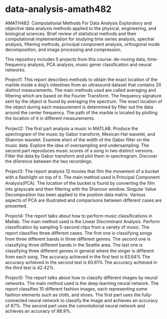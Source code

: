 # data-analysis-amath482
AMATH482: Computational Methods For Data Analysis
Exploratory and objective data analysis methods applied to the physical, 
engineering, and biological sciences. Brief review of statistical methods 
and their computational implementation for studying time series analysis, 
spectral analysis, filtering methods, principal component analysis, orthogonal 
mode decomposition, and image processing and compression.

This repository includes 5 projects from this course: de-nosing data, time-frequency
analysis, PCA analysis, music gener classfication and neural networks.

Project1:
This report describes methods to obtain the exact location of the marble inside a dog’s intestines from an ultrasound dataset that contains 20 distinct measurements. The main methods used are called averaging and ﬁltering which are based on the Fourier Transform. The frequency signature sent by the object is found by averaging the spectrum. The exact location of the object during each measurement is determined by ﬁlter out the data around the center frequency. The path of the marble is located by plotting the location of it in diﬀerent measurements.

Porject2:
The ﬁrst part analysis a music in MATLAB. Produce the spectrogram of the music by Gabor transform, Mexican Hat wavelet, and Shannon wavelet. Examine e!ect of the width of the Gabor ﬁlter on the music data. Explore the idea of oversampling and undersampling. The second part reproduces music scores of a song in two distinct versions. Filter the data by Gabor transform and plot them in spectrogram. Discover the di!erence between the two recordings.

Project3:
The report analysis 12 movies that ﬁlm the movement of a bucket with a ﬂashlight on top of it. The main method used is Principal Component Analysis(PCA). The location of the bucket is found by converting the ﬁlm into grayscale and then ﬁltering with the Shannon window. Singular Value Decomposition has been applied to the position data matrix. Various aspects of PCA are illustrated and comparisons between diﬀerent cases are presented.

Project4:
The report talks about how to perform music classiﬁcations in Matlab. The main method used is the Linear Discriminant Analysis. Perform classiﬁcation by sampling 5-second clips from a variety of music. The report classiﬁes three diﬀerent cases. The ﬁrst one is classifying songs from three diﬀerent bands in three diﬀerent genres. The second one is classifying three diﬀerent bands in the Seattle area. The last one is classifying three diﬀerent genres in general where the singer is diﬀerent from each song. The accuracy achieved in the ﬁrst test is 63.64% The accuracy achieved in the second test is 60.61% The accuracy achieved in the third test is 42.42%.

Project5:
The report talks about how to classify diﬀerent images by neural networks. The main method used is the deep learning neural network. The report classiﬁes 10 diﬀerent fashion images, each representing some fashion elements such as cloth, and shoes. The ﬁrst part uses the fully-connected neural network to classify the image and achieves an accuracy of 87%. The second part uses the convolutional neural network and achieves an accuracy of 88.9%.
